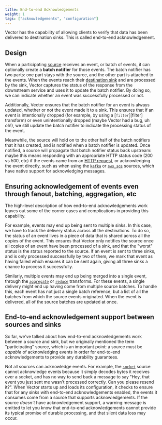 ```yaml
---
title: End-to-end Acknowledgements
weight: 1
tags: ["acknowledgements", "configuration"]
---
```


Vector has the capability of allowing clients to verify that data has been delivered to destination
sinks. This is called end-to-end acknowledgement.

## Design

When a participating [source][sources] receives an event, or batch of events, it can optionally
create a **batch notifier** for those events. The batch notifier has two parts: one part stays with
the source, and the other part is attached to the events. When the events reach their
[destination sink][sinks] and are processed by the sink, Vector captures the status of the response
from the downstream service and uses it to update the batch notifier. By doing so, we can indicate
whether an event was successfully processed or not.

Additionally, Vector ensures that the batch notifier for an event is always updated, whether or not
the event made it to a sink. This ensures that if an event is intentionally dropped (for example, by
using a [`filter`][filter] transform) or even unintentionally dropped (maybe Vector had a bug, uh
oh!), we still update the batch notifier to indicate the processing status of the event.

Meanwhile, the source will hold on to the other half of the batch notifiers that it has created, and
is notified when a batch notifier is updated. Once notified, a source will propagate that batch
notifier status back upstream: maybe this means responding with an appropriate HTTP status code (200
vs 500, etc) if the events came from an [HTTP request][http_source], or acknowledging the event
directly, such as when using the [`kafka`][kafka_source] or [`aws_sqs`][aws_sqs_source] sources,
which have native support for acknowledging messages.

## Ensuring acknowledgement of events even through fanout, batching, aggregation, etc

The high-level description of how end-to-end acknowledgements work leaves out some of the corner
cases and complications in providing this capability.

For example, events may end up being sent to multiple sinks. In this case, we have to track the
delivery status across all the destinations. To do so, the status of an event lives in a piece of
data that is shared across all the copies of the event. This ensures that Vector only notifies the
source once all copies of an event have been processed of a sink, and that the "worst" status is the
status reported to the source. If an event is sent to three sinks, and is only processed
successfully by two of them, we mark that event as having failed which ensures it can be sent again,
giving all three sinks a chance to process it successfully.

Similarly, multiple events may end up being merged into a single event, through the
[`aggregate`][aggregate_transform] or [`reduce`][reduce_transform] transforms. For these events, a
single delivery might end up having come from multiple source batches. To handle this, each event
has not just a single batch reference, but a list of all the batches from which the source events
originated. When the event is delivered, all of the source batches are updated at once.

## End-to-end acknowledgement support between sources and sinks

So far, we've talked about how end-to-end acknowledgements work between a source and sink, but we
originally mentioned the term "participating" source, which is an important point: a source must be
_capable_ of acknowledging events in order for end-to-end acknowledgements to provide any durability
guarantees.

Not all sources can acknowledge events. For example, the [`socket`][socket_source] source cannot
acknowledge events because it simply decodes bytes it receives over a socket, and has no way to send
back a message to say "Hey, that event you just sent me wasn't processed correctly. Can you please
resend it?". When Vector starts up and loads its configuration, it checks to ensure that for any
sinks with end-to-end acknowledgements enabled, the events it consumes come from a source that
supports acknowledgements.  If the source _doesn't_ have acknowledgement support, a warning message
is emitted to let you know that end-to-end acknowledgements cannot provide its typical promise of
durable processing, and that silent data loss may occur.

[sources]: /docs/reference/configuration/sources
[sinks]: /docs/reference/configuration/sinks
[filter_transform]: /docs/reference/configuration/transforms/filter/
[http_source]: /docs/reference/configuration/sources/http/
[kafka_source]: /docs/reference/configuration/sources/kafka/
[aws_sqs_source]: /docs/reference/configuration/sources/aws_sqs/
[aggregate_transform]: /docs/reference/configuration/transforms/aggregate
[reduce_transform]: /docs/reference/configuration/transforms/reduce
[socket_source]: /docs/reference/configuration/sources/socket/
